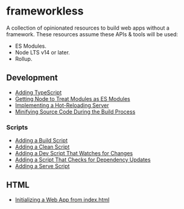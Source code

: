 # frameworkless

A collection of opinionated resources to build web apps without a framework. These resources assume these APIs & tools will be used:

- ES Modules.
- Node LTS v14 or later.
- Rollup.

## Development

- [Adding TypeScript](https://github.com/rpivo/frameworkless/blob/main/development/addingTypeScript.md)
- [Getting Node to Treat Modules as ES Modules](https://github.com/rpivo/frameworkless/blob/main/development/gettingNodeToTreatModulesAsEsModules.md)
- [Implementing a Hot-Reloading Server](https://github.com/rpivo/frameworkless/blob/main/development/implementingAHotReloadingServer.md)
- [Minifying Source Code During the Build Process](https://github.com/rpivo/frameworkless/blob/main/development/minifyingSourceCodeDuringTheBuildProcess.md)

### Scripts

- [Adding a Build Script](https://github.com/rpivo/frameworkless/blob/main/development/addingABuildScript.md)
- [Adding a Clean Script](https://github.com/rpivo/frameworkless/blob/main/development/addingACleanScript.md)
- [Adding a Dev Script That Watches for Changes](https://github.com/rpivo/frameworkless/blob/main/development/addingADevScriptThatWatchesForChanges.md)
- [Adding a Script That Checks for Dependency Updates](https://github.com/rpivo/frameworkless/blob/main/development/addingAScriptThatChecksForDependencyUpdates.md)
- [Adding a Serve Script](https://github.com/rpivo/frameworkless/blob/main/development/addingAServeScript.md)

## HTML

- [Initializing a Web App from index.html](https://github.com/rpivo/frameworkless/blob/main/html/initializingAWebAppFromIndexHtml.md)

